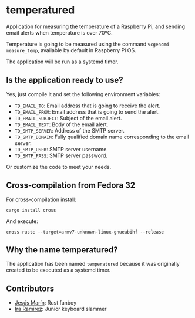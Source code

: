 # temperatured

Application for measuring the temperature of a Raspberry Pi, and sending email alerts when temperature is over 70ºC.

Temperature is going to be measured using the command `vcgencmd measure_temp`, available by default in Raspberry Pi OS.

The application will be run as a systemd timer.

## Is the application ready to use?

Yes, just compile it and set the following environment variables:

- `TD_EMAIL_TO`: Email address that is going to receive the alert.
- `TD_EMAIL_FROM`: Email address that is going to send the alert.
- `TD_EMAIL_SUBJECT`: Subject of the email alert.
- `TD_EMAIL_TEXT`: Body of the email alert.
- `TD_SMTP_SERVER`: Address of the SMTP server.
- `TD_SMTP_DOMAIN`: Fully qualified domain name corresponding to the email server.
- `TD_SMTP_USER`: SMTP server username.
- `TD_SMTP_PASS`: SMTP server password.

Or customize the code to meet your needs.

## Cross-compilation from Fedora 32

For cross-compilation install:

`cargo install cross`

And execute:

`cross rustc --target=armv7-unknown-linux-gnueabihf --release`

## Why the name temperatured?

The application has been named `temperatured` because it was originally created to be executed as a systemd timer.

## Contributors

* [Jesús Marín](https://github.com/jesmg): Rust fanboy
* [Ira Ramirez](https://github.com/Elvirarp92): Junior keyboard slammer